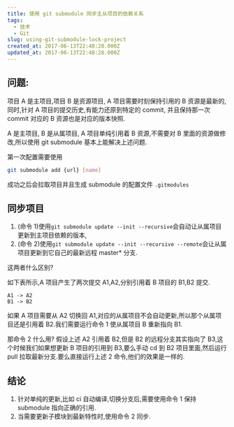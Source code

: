 ```yaml
---
title: 使用 git submodule 同步主从项目的依赖关系
tags:
  - 技术
  - Git
slug: using-git-submodule-lock-project
created_at: 2017-06-13T22:48:28.000Z
updated_at: 2017-06-13T22:48:28.000Z
---
```


## 问题:

项目 A 是主项目,项目 B 是资源项目, A 项目需要时刻保持引用的 B 资源是最新的,同时,针对 A 项目的提交历史,有能力还原到特定的 commit, 并且保持那一次 commit 对应的 B 资源也是对应的版本快照.

A 是主项目, B 是从属项目, A 项目单纯引用着 B 资源,不需要对 B 里面的资源做修改,所以使用 git submodule 基本上能解决上述问题.

第一次配置需要使用

```bash
git submodule add {url} [name]
```

成功之后会拉取项目并且生成 submodule 的配置文件 `.gitmodules`

## 同步项目

1.  (命令 1)使用`git submodule update --init --recursive`会自动让从属项目更新到主项目依赖的版本,
2.  (命令 2)使用`git submodule update --init --recursive --remote`会让从属项目更新到它自己的最新远程 master\* 分支.

这两者什么区别?

如下表所示,A 项目产生了两次提交 A1,A2,分别引用着 B 项目的 B1,B2 提交.

```text
A1 -> A2
B1 -> B2
```

如果 A 项目需要从 A2 切换回 A1,对应的从属项目不会自动更新,所以那个从属项目还是引用着 B2.我们需要运行命令 1 使从属项目 B 重新指向 B1.

那命令 2 什么用? 假设上述 A2 引用着 B2,但是 B2 的远程分支其实指向了 B3,这个时候我们如果想更新 B 项目的引用到 B3,要么手动 cd 到 B2 项目里面,然后运行 pull 拉取最新分支.要么直接运行上述 2 命令,他们的效果是一样的.

## 结论

1.  针对单纯的更新,比如 ci 自动编译,切换分支后,需要使用命令 1 保持 submodule 指向正确的引用.
2.  当需要更新子模块到最新特性时,使用命令 2 同步.
